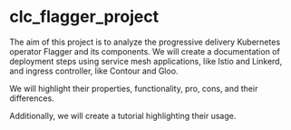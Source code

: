 # clc_flagger_project

The aim of this project is to analyze the progressive delivery Kubernetes operator Flagger and its components. We will create a documentation of deployment steps using service mesh applications, like Istio and Linkerd, and ingress controller, like Contour and Gloo. 

We will highlight their properties, functionality, pro, cons, and their differences. 

Additionally, we will create a tutorial highlighting their usage. 
